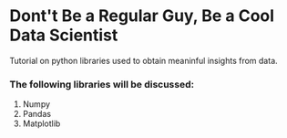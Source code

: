 # Dont't Be a Regular Guy, Be a Cool Data Scientist

Tutorial on python libraries used to obtain meaninful insights from data.

### The following libraries will be discussed:

1. Numpy
2. Pandas
3. Matplotlib

